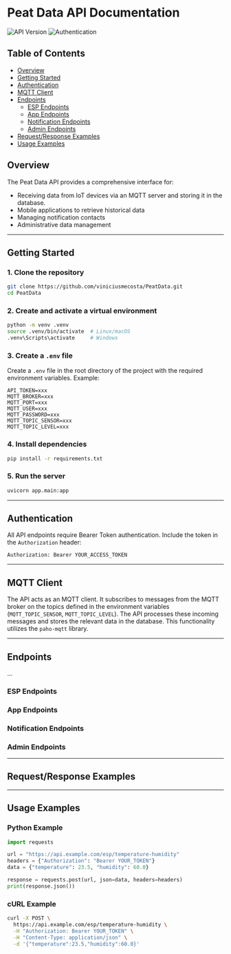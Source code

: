 # Peat Data API Documentation

![API Version](https://img.shields.io/badge/API%20Version-2.0.0-blue)
![Authentication](https://img.shields.io/badge/Authentication-Bearer%20Token-green)

## Table of Contents

- [Overview](#overview)
- [Getting Started](#getting-started)
- [Authentication](#authentication)
- [MQTT Client](#mqtt-client)
- [Endpoints](#endpoints)
  - [ESP Endpoints](#esp-endpoints)
  - [App Endpoints](#app-endpoints)
  - [Notification Endpoints](#notification-endpoints)
  - [Admin Endpoints](#admin-endpoints)
- [Request/Response Examples](#requestresponse-examples)
- [Usage Examples](#usage-examples)

## Overview

The Peat Data API provides a comprehensive interface for:

- Receiving data from IoT devices via an MQTT server and storing it in the database.
- Mobile applications to retrieve historical data
- Managing notification contacts
- Administrative data management

---

## Getting Started

### 1\. Clone the repository

```bash
git clone https://github.com/viniciusmecosta/PeatData.git
cd PeatData
```

### 2\. Create and activate a virtual environment

```bash
python -m venv .venv
source .venv/bin/activate  # Linux/macOS
.venv\Scripts\activate     # Windows
```

### 3\. Create a `.env` file

Create a `.env` file in the root directory of the project with the required environment variables. Example:

```env
API_TOKEN=xxx
MQTT_BROKER=xxx
MQTT_PORT=xxx
MQTT_USER=xxx
MQTT_PASSWORD=xxx
MQTT_TOPIC_SENSOR=xxx
MQTT_TOPIC_LEVEL=xxx
```

### 4\. Install dependencies

```bash
pip install -r requirements.txt
```

### 5\. Run the server

```bash
uvicorn app.main:app
```

---

## Authentication

All API endpoints require Bearer Token authentication. Include the token in the `Authorization` header:

```http
Authorization: Bearer YOUR_ACCESS_TOKEN
```

---

## MQTT Client

The API acts as an MQTT client. It subscribes to messages from the MQTT broker on the topics defined in the environment variables (`MQTT_TOPIC_SENSOR`, `MQTT_TOPIC_LEVEL`). The API processes these incoming messages and stores the relevant data in the database. This functionality utilizes the `paho-mqtt` library.

---

## Endpoints

...

### ESP Endpoints

### App Endpoints

### Notification Endpoints

### Admin Endpoints

---

## Request/Response Examples

---

## Usage Examples

### Python Example

```python
import requests

url = "https://api.example.com/esp/temperature-humidity"
headers = {"Authorization": "Bearer YOUR_TOKEN"}
data = {"temperature": 23.5, "humidity": 60.0}

response = requests.post(url, json=data, headers=headers)
print(response.json())
```

### cURL Example

```bash
curl -X POST \
  https://api.example.com/esp/temperature-humidity \
  -H "Authorization: Bearer YOUR_TOKEN" \
  -H "Content-Type: application/json" \
  -d '{"temperature":23.5,"humidity":60.0}'
```
